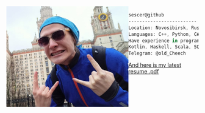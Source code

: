 <img align="left" src="Me.jpg" width="320" /> 

```csharp
sescer@github
-------------------------
Location: Novosibirsk, Russia
Languages: C++, Python, C#, C.
Have experience in programming on Java,
Kotlin, Haskell, Scala, SQL, Lean ...
Telegram: @old_Cheech
```
[And here is my latest resume .pdf](Ivan_Ogloblin.pdf)
